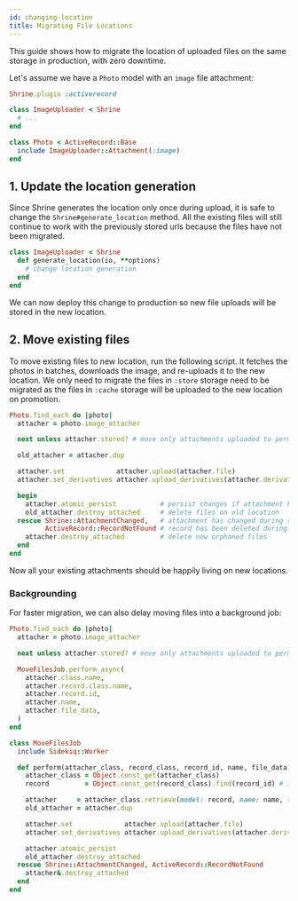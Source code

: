 ```yaml
---
id: changing-location
title: Migrating File Locations
---
```


This guide shows how to migrate the location of uploaded files on the same 
storage in production, with zero downtime.

Let's assume we have a `Photo` model with an `image` file attachment:

```rb
Shrine.plugin :activerecord
```
```rb
class ImageUploader < Shrine
  # ...
end
```
```rb
class Photo < ActiveRecord::Base
  include ImageUploader::Attachment(:image)
end
```

## 1. Update the location generation

Since Shrine generates the location only once during upload, it is safe to change
the `Shrine#generate_location` method. All the existing files will still continue
to work with the previously stored urls because the files have not been migrated.

```rb
class ImageUploader < Shrine
  def generate_location(io, **options)
    # change location generation
  end
end
```

We can now deploy this change to production so new file uploads will be stored in 
the new location.

## 2. Move existing files

To move existing files to new location, run the following script. It fetches
the photos in batches, downloads the image, and re-uploads it to the new location.
We only need to migrate the files in `:store` storage need to be migrated as the files
in `:cache` storage will be uploaded to the new location on promotion.

```rb
Photo.find_each do |photo|
  attacher = photo.image_attacher

  next unless attacher.stored? # move only attachments uploaded to permanent storage

  old_attacher = attacher.dup

  attacher.set             attacher.upload(attacher.file)                    # reupload file
  attacher.set_derivatives attacher.upload_derivatives(attacher.derivatives) # reupload derivatives if you have derivatives

  begin
    attacher.atomic_persist           # persist changes if attachment has not changed in the meantime
    old_attacher.destroy_attached     # delete files on old location
  rescue Shrine::AttachmentChanged,   # attachment has changed during reuploading
         ActiveRecord::RecordNotFound # record has been deleted during reuploading
    attacher.destroy_attached         # delete now orphaned files
  end
end
```

Now all your existing attachments should be happily living on new locations.

### Backgrounding

For faster migration, we can also delay moving files into a background job:

```rb
Photo.find_each do |photo|
  attacher = photo.image_attacher

  next unless attacher.stored? # move only attachments uploaded to permanent storage

  MoveFilesJob.perform_async(
    attacher.class.name,
    attacher.record.class.name,
    attacher.record.id,
    attacher.name,
    attacher.file_data,
  )
end
```
```rb
class MoveFilesJob
  include Sidekiq::Worker

  def perform(attacher_class, record_class, record_id, name, file_data)
    attacher_class = Object.const_get(attacher_class)
    record         = Object.const_get(record_class).find(record_id) # if using Active Record

    attacher     = attacher_class.retrieve(model: record, name: name, file: file_data)
    old_attacher = attacher.dup

    attacher.set             attacher.upload(attacher.file)
    attacher.set_derivatives attacher.upload_derivatives(attacher.derivatives)

    attacher.atomic_persist
    old_attacher.destroy_attached
  rescue Shrine::AttachmentChanged, ActiveRecord::RecordNotFound
    attacher&.destroy_attached
  end
end
```
